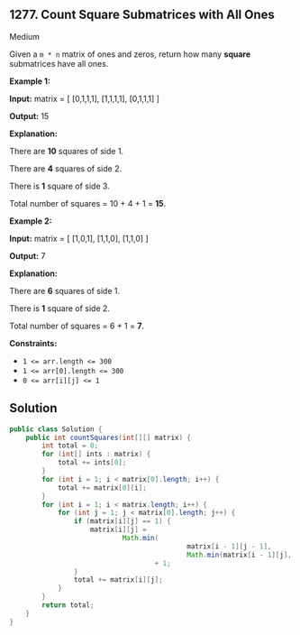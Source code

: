 ## 1277\. Count Square Submatrices with All Ones

Medium

Given a `m * n` matrix of ones and zeros, return how many **square** submatrices have all ones.

**Example 1:**

**Input:** matrix = [ [0,1,1,1], [1,1,1,1], [0,1,1,1] ]

**Output:** 15

**Explanation:**

There are **10** squares of side 1.

There are **4** squares of side 2.

There is **1** square of side 3.

Total number of squares = 10 + 4 + 1 = **15**.

**Example 2:**

**Input:** matrix = [ [1,0,1], [1,1,0], [1,1,0] ]

**Output:** 7

**Explanation:**

There are **6** squares of side 1.

There is **1** square of side 2.

Total number of squares = 6 + 1 = **7**.

**Constraints:**

*   `1 <= arr.length <= 300`
*   `1 <= arr[0].length <= 300`
*   `0 <= arr[i][j] <= 1`

## Solution

```java
public class Solution {
    public int countSquares(int[][] matrix) {
        int total = 0;
        for (int[] ints : matrix) {
            total += ints[0];
        }
        for (int i = 1; i < matrix[0].length; i++) {
            total += matrix[0][i];
        }
        for (int i = 1; i < matrix.length; i++) {
            for (int j = 1; j < matrix[0].length; j++) {
                if (matrix[i][j] == 1) {
                    matrix[i][j] =
                            Math.min(
                                            matrix[i - 1][j - 1],
                                            Math.min(matrix[i - 1][j], matrix[i][j - 1]))
                                    + 1;
                }
                total += matrix[i][j];
            }
        }
        return total;
    }
}
```